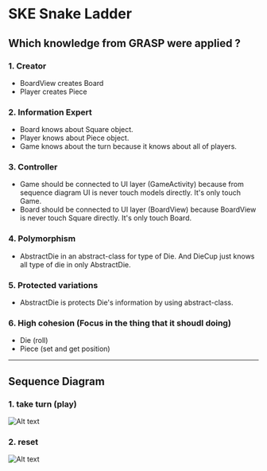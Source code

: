 # SKE Snake Ladder

## Which knowledge from GRASP were applied ?

### 1. Creator
  - BoardView creates Board
  - Player creates Piece

### 2. Information Expert
  - Board knows about Square object.
  - Player knows about Piece object.
  - Game knows about the turn because it knows about all of players.
  
### 3. Controller
  - Game should be connected to UI layer (GameActivity) because from sequence diagram UI is never touch models directly. It's only touch Game.
  - Board should be connected to UI layer (BoardView) because BoardView is never touch Square directly. It's only touch Board.
  
### 4. Polymorphism
  - AbstractDie in an abstract-class for type of Die. And DieCup just knows all type of die in only AbstractDie.

### 5. Protected variations
  - AbstractDie is protects Die's information by using abstract-class.
  
### 6. High cohesion (Focus in the thing that it shoudl doing)
  - Die (roll)
  - Piece (set and get position)
  
----

## Sequence Diagram

### 1. take turn (play)
![Alt text](http://taweesoft.xyz/work/soft_spec/images/Soft_Spec_SKE_Snake_SD1.png)

### 2. reset
![Alt text](http://taweesoft.xyz/work/soft_spec/images/Soft_Spec_SKE_Snake_SD2.png)
